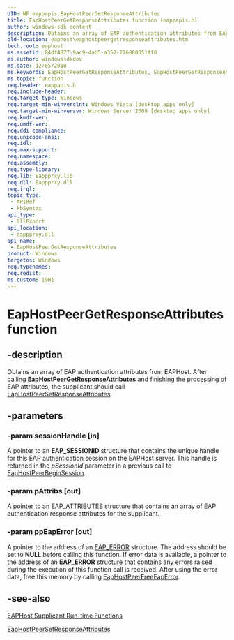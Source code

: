 ```yaml
---
UID: NF:eappapis.EapHostPeerGetResponseAttributes
title: EapHostPeerGetResponseAttributes function (eappapis.h)
author: windows-sdk-content
description: Obtains an array of EAP authentication attributes from EAPHost.
old-location: eaphost\eaphostpeergetresponseattributes.htm
tech.root: eaphost
ms.assetid: 84df4877-9ac9-4ab5-a357-276880051ff0
ms.author: windowssdkdev
ms.date: 12/05/2018
ms.keywords: EapHostPeerGetResponseAttributes, EapHostPeerGetResponseAttributes function [EAPHost], eaphost.eaphostpeergetresponseattributes, eappapis/EapHostPeerGetResponseAttributes
ms.topic: function
req.header: eappapis.h
req.include-header: 
req.target-type: Windows
req.target-min-winverclnt: Windows Vista [desktop apps only]
req.target-min-winversvr: Windows Server 2008 [desktop apps only]
req.kmdf-ver: 
req.umdf-ver: 
req.ddi-compliance: 
req.unicode-ansi: 
req.idl: 
req.max-support: 
req.namespace: 
req.assembly: 
req.type-library: 
req.lib: Eappprxy.lib
req.dll: Eappprxy.dll
req.irql: 
topic_type:
 - APIRef
 - kbSyntax
api_type:
 - DllExport
api_location:
 - eappprxy.dll
api_name:
 - EapHostPeerGetResponseAttributes
product: Windows
targetos: Windows
req.typenames: 
req.redist: 
ms.custom: 19H1
---
```


# EapHostPeerGetResponseAttributes function


## -description


Obtains an array of EAP authentication attributes from EAPHost. After calling <b>EapHostPeerGetResponseAttributes</b> and finishing the processing of EAP attributes, the supplicant should call <a href="https://msdn.microsoft.com/b8ce5510-f5ba-403c-8709-940ae58cd10d">EapHostPeerSetResponseAttributes</a>.


## -parameters




### -param sessionHandle [in]

A pointer to an <b>EAP_SESSIONID</b> structure that contains the unique handle for this EAP authentication session on the EAPHost server. This handle is returned in the <i>pSessionId</i> parameter in a previous call to <a href="https://msdn.microsoft.com/9dc339bc-ef01-4432-83cb-b4b14a36f18e">EapHostPeerBeginSession</a>.


### -param pAttribs [out]

A pointer to an <a href="https://msdn.microsoft.com/2f88b475-a4ae-4c40-b0f8-2dd05c676619">EAP_ATTRIBUTES</a> structure that contains an array of EAP authentication response attributes for the supplicant.


### -param ppEapError [out]

A pointer to the address of an <a href="https://msdn.microsoft.com/6af8cb67-da77-491a-98de-df10b6b7f46d">EAP_ERROR</a> structure. The address should be set to <b>NULL</b> before calling this function. If error data is available, a pointer to the address of an <b>EAP_ERROR</b> structure that contains any errors raised during the execution of this function call is received. After using the error data, free this memory by calling <a href="https://msdn.microsoft.com/36f9b5dd-821d-4cc5-a1dd-587098635d17">EapHostPeerFreeEapError</a>.


## -see-also




<a href="https://msdn.microsoft.com/b1c473ba-9a12-4929-b4d0-27262117e9c0">EAPHost Supplicant Run-time Functions</a>



<a href="https://msdn.microsoft.com/b8ce5510-f5ba-403c-8709-940ae58cd10d">EapHostPeerSetResponseAttributes</a>
 

 

